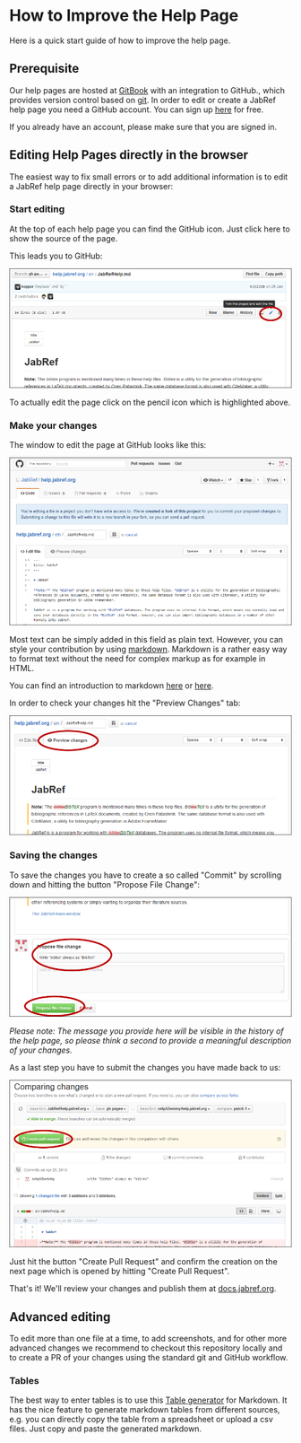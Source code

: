 # How to Improve the Help Page

Here is a quick start guide of how to improve the help page.

## Prerequisite

Our help pages are hosted at [GitBook](https://www.gitbook.com/) with an integration to GitHub., which provides version control based on [git](https://git-scm.com/). In order to edit or create a JabRef help page you need a GitHub account. You can sign up [here](https://github.com/join) for free.

If you already have an account, please make sure that you are signed in.

## Editing Help Pages directly in the browser

The easiest way to fix small errors or to add additional information is to edit a JabRef help page directly in your browser:

### Start editing

At the top of each help page you can find the GitHub icon. Just click here to show the source of the page.

This leads you to GitHub:

![Click on the pencil icon](../../.gitbook/assets/screenshot-edit-pencil%20%281%29%20%281%29%20%281%29%20%281%29%20%281%29%20%281%29%20%282%29%20%283%29%20%283%29%20%283%29.png)

To actually edit the page click on the pencil icon which is highlighted above.

### Make your changes

The window to edit the page at GitHub looks like this:

![Edit view at GitHub](../../.gitbook/assets/screenshot-edit-page%20%281%29%20%283%29%20%283%29%20%283%29.png)

Most text can be simply added in this field as plain text. However, you can style your contribution by using [markdown](https://daringfireball.net/projects/markdown/). Markdown is a rather easy way to format text without the need for complex markup as for example in HTML.

You can find an introduction to markdown [here](https://daringfireball.net/projects/markdown/) or [here](https://guides.github.com/features/mastering-markdown/).

In order to check your changes hit the "Preview Changes" tab:

![Edit view at GitHub](../../.gitbook/assets/screenshot-edit-preview%20%281%29%20%281%29%20%281%29%20%281%29%20%283%29%20%283%29%20%283%29%20%282%29.png)

### Saving the changes

To save the changes you have to create a so called "Commit" by scrolling down and hitting the button "Propose File Change":

![Save changes](../../.gitbook/assets/screenshot-edit-commit%20%281%29%20%282%29%20%282%29%20%282%29%20%281%29.png)

_Please note: The message you provide here will be visible in the history of the help page, so please think a second to provide a meaningful description of your changes._

As a last step you have to submit the changes you have made back to us:

![Create Pull Request](../../.gitbook/assets/screenshot-edit-pullrequest%20%281%29%20%283%29%20%283%29%20%283%29.png)

Just hit the button "Create Pull Request" and confirm the creation on the next page which is opened by hitting "Create Pull Request".

That's it! We'll review your changes and publish them at [docs.jabref.org](https://docs.jabref.org).

## Advanced editing

To edit more than one file at a time, to add screenshots, and for other more advanced changes we recommend to checkout this repository locally and to create a PR of your changes using the standard git and GitHub workflow.

### Tables

The best way to enter tables is to use this [Table generator](http://www.tablesgenerator.com/markdown_tables) for Markdown. It has the nice feature to generate markdown tables from different sources, e.g. you can directly copy the table from a spreadsheet or upload a csv files. Just copy and paste the generated markdown.

